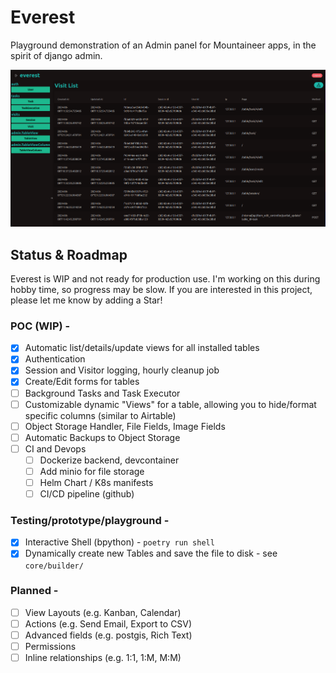 # Everest

Playground demonstration of an Admin panel for Mountaineer apps, in the spirit of django admin.

![Preview](/docs/table_view.png)

## Status & Roadmap
Everest is WIP and not ready for production use. I'm working on this during hobby time, so progress may be slow. If you are interested in this project, please let me know by adding a Star!

### POC (WIP) - 
- [x] Automatic list/details/update views for all installed tables
- [X] Authentication
- [X] Session and Visitor logging, hourly cleanup job
- [x] Create/Edit forms for tables
- [ ] Background Tasks and Task Executor
- [ ] Customizable dynamic "Views" for a table, allowing you to hide/format specific columns (similar to Airtable)
- [ ] Object Storage Handler, File Fields, Image Fields
- [ ] Automatic Backups to Object Storage
- [ ] CI and Devops
  - [ ] Dockerize backend, devcontainer
  - [ ] Add minio for file storage
  - [ ] Helm Chart / K8s manifests
  - [ ] CI/CD pipeline (github)

### Testing/prototype/playground -
- [x] Interactive Shell (bpython) - `poetry run shell`
- [x] Dynamically create new Tables and save the file to disk - see `core/builder/` 

### Planned -
- [ ] View Layouts (e.g. Kanban, Calendar)
- [ ] Actions (e.g. Send Email, Export to CSV)
- [ ] Advanced fields (e.g. postgis, Rich Text)
- [ ] Permissions
- [ ] Inline relationships (e.g. 1:1, 1:M, M:M)
